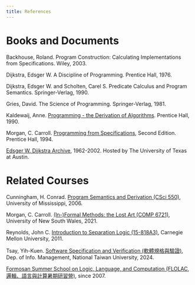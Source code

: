 ```yaml
---
title: References
---
```


# Books and Documents

Backhouse, Roland. Program Construction: Calculating Implementations from Specifications. Wiley, 2003.

Dijkstra, Edsger W. A Discipline of Programming. Prentice Hall, 1976.

Dijkstra, Edsger W. and Scholten, Carel S. Predicate Calculus and Program Semantics. Springer-Verlag, 1990.

Gries, David. The Science of Programming. Springer-Verlag, 1981.

Kaldewaij, Anne. [Programming - the Derivation of Algorithms](../assets/Kaldewaij.A1990.pdf). Prentice Hall, 1990.

Morgan, C. Carroll. [Programming from Specifications](https://www.cs.ox.ac.uk/publications/books/PfS/), Second Edition. Prentice Hall, 1994.

[Edsger W. Dijkstra Archive](https://www.cs.utexas.edu/users/EWD/), 1962-2002. Hosted by The University of Texas at Austin.

# Related Courses

Cunningham, H. Conrad. [Program Semantics and Derivation (CSci 550)](https://john.cs.olemiss.edu/~hcc/csci550/), University of Mississippi, 2006.

Morgan, C. Carroll. [(In-)Formal Methods: the Lost Art (COMP 6721)](http://www.cse.unsw.edu.au/~cs6721/2021T2/Web/), University of New South Wales, 2021.

Reynolds, John C. [Introduction to Separation Logic (15-818A3)](https://www.cs.cmu.edu/afs/cs.cmu.edu/project/fox-19/member/jcr/www15818As2011/cs818A3-11.html), Carnegie Mellon University, 2011.

Tsay, Yih-Kuen. [Software Specification and Verification (軟體規格與驗證)](http://im.ntu.edu.tw/~tsay/dokuwiki/doku.php?id=courses:ssv2024:main), Dep. of Info. Management, National Taiwan University, 2024.

[Formosan Summer School on Logic, Language, and Computation (FLOLAC, 邏輯、語言與計算暑期研習營)](https://flolac.iis.sinica.edu.tw/), since 2007.
